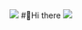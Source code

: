 <img src="https://i.ibb.co/B3G85RH/logo.png">
#👋Hi there
<img src="https://img.shields.io/badge/Android-3DDC84?style=flat-square&logo=Android&logoColor=white"/>

